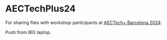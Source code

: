 # AECTechPlus24
For sharing files with workshop participants at [AECTech+ Barcelona 2024](https://www.aectech.us/aectech-barcelona).

Push from BIG laptop.
